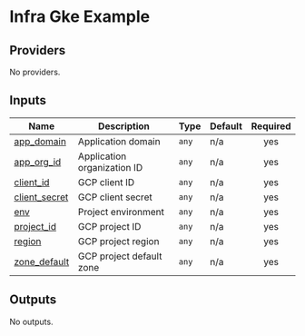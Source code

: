 # Infra Gke Example

<!-- BEGINNING OF PRE-COMMIT-TERRAFORM DOCS HOOK -->
## Providers

No providers.

## Inputs

| Name | Description | Type | Default | Required |
|------|-------------|------|---------|:--------:|
| <a name="input_app_domain"></a> [app\_domain](#input\_app\_domain) | Application domain | `any` | n/a | yes |
| <a name="input_app_org_id"></a> [app\_org\_id](#input\_app\_org\_id) | Application organization ID | `any` | n/a | yes |
| <a name="input_client_id"></a> [client\_id](#input\_client\_id) | GCP client ID | `any` | n/a | yes |
| <a name="input_client_secret"></a> [client\_secret](#input\_client\_secret) | GCP client secret | `any` | n/a | yes |
| <a name="input_env"></a> [env](#input\_env) | Project environment | `any` | n/a | yes |
| <a name="input_project_id"></a> [project\_id](#input\_project\_id) | GCP project ID | `any` | n/a | yes |
| <a name="input_region"></a> [region](#input\_region) | GCP project region | `any` | n/a | yes |
| <a name="input_zone_default"></a> [zone\_default](#input\_zone\_default) | GCP project default zone | `any` | n/a | yes |

## Outputs

No outputs.
<!-- END OF PRE-COMMIT-TERRAFORM DOCS HOOK -->
